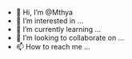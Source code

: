 - 👋 Hi, I’m @Mthya
- 👀 I’m interested in ...
- 🌱 I’m currently learning ...
- 💞️ I’m looking to collaborate on ...
- 📫 How to reach me ...

<!---
Mthya/Mthya is a ✨ special ✨ repository because its `README.md` (this file) appears on your GitHub profile.
You can click the Preview link to take a look at your changes.
--->
